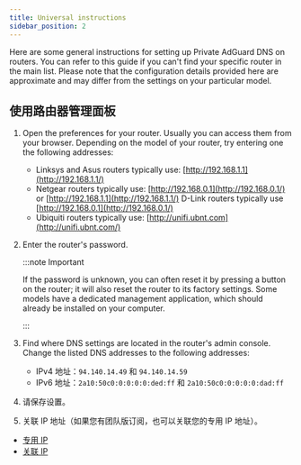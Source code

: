 ```yaml
---
title: Universal instructions
sidebar_position: 2
---
```


Here are some general instructions for setting up Private AdGuard DNS on routers. You can refer to this guide if you can't find your specific router in the main list. Please note that the configuration details provided here are approximate and may differ from the settings on your particular model.

## 使用路由器管理面板

1. Open the preferences for your router. Usually you can access them from your browser. Depending on the model of your router, try entering one the following addresses:
   - Linksys and Asus routers typically use: [http://192.168.1.1](http://192.168.1.1/)
   - Netgear routers typically use: [http://192.168.0.1](http://192.168.0.1/) or [http://192.168.1.1](http://192.168.1.1/) D-Link routers typically use [http://192.168.0.1](http://192.168.0.1/)
   - Ubiquiti routers typically use: [http://unifi.ubnt.com](http://unifi.ubnt.com/)

2. Enter the router's password.

   :::note Important

   If the password is unknown, you can often reset it by pressing a button on the router; it will also reset the router to its factory settings. Some models have a dedicated management application, which should already be installed on your computer.

   :::

3. Find where DNS settings are located in the router's admin console. Change the listed DNS addresses to the following addresses:
   - IPv4 地址：`94.140.14.49` 和 `94.140.14.59`
   - IPv6 地址：`2a10:50c0:0:0:0:0:ded:ff` 和 `2a10:50c0:0:0:0:0:dad:ff`

4. 请保存设置。

5. 关联 IP 地址（如果您有团队版订阅，也可以关联您的专用 IP 地址）。

- [专用 IP](/private-dns/connect-devices/other-options/dedicated-ip.md)
- [关联 IP](/private-dns/connect-devices/other-options/linked-ip.md)
